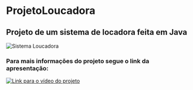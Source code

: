 # ProjetoLoucadora
## Projeto de um sistema de locadora feita em Java

![Sistema Loucadora](https://github.com/Rikelme483/ProjetoLocadora/blob/main/Loucadora.gif)

### Para mais informações do projeto segue o link da apresentação:

[![Link para o vídeo do projeto](http://img.youtube.com/vi/SAPBx8Bu3nk/0.jpg)](http://www.youtube.com/watch?v=SAPBx8Bu3nk "Projeto Loucadora")
